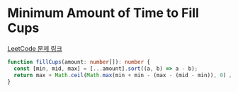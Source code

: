 # Minimum Amount of Time to Fill Cups

[LeetCode 문제 링크](https://leetcode.com/problems/minimum-amount-of-time-to-fill-cups)

```typescript
function fillCups(amount: number[]): number {
  const [min, mid, max] = [...amount].sort((a, b) => a - b);
  return max + Math.ceil(Math.max(min + min - (max - (mid - min)), 0) / 2);
}
```
